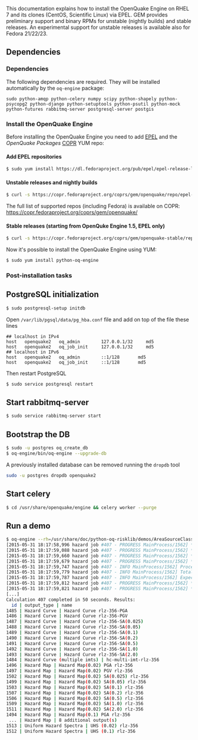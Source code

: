 This documentation explains how to install the OpenQuake Engine on RHEL 7 and its clones (CentOS, Scientific Linux) via EPEL. GEM provides preliminary support and binary RPMs for unstable (nightly builds) and stable releases. An experimental support for unstable releases is available also for Fedora 21/22/23.

## Dependencies

### Dependencies

The following dependencies are required. They will be installed automatically by the `oq-engine` package:

```
sudo python-amqp python-celery numpy scipy python-shapely python-psycopg2 python-django python-setuptools python-psutil python-mock python-futures rabbitmq-server postgresql-server postgis
```


### Install the OpenQuake Engine

Before installing the OpenQuake Engine you need to add [EPEL](https://fedoraproject.org/wiki/EPEL) and the _OpenQuake Packages_ [COPR](https://copr.fedoraproject.org/coprs/gem/openquake/) YUM repo:

#### Add EPEL repositories

```bash
$ sudo yum install https://dl.fedoraproject.org/pub/epel/epel-release-latest-7.noarch.rpm
```

#### Unstable releases and nightly builds

```bash
$ curl -s https://copr.fedoraproject.org/coprs/gem/openquake/repo/epel-7/gem-openquake-epel-7.repo | sudo tee /etc/yum.repos.d/gem-openquake-epel-7.repo
```

The full list of supported repos (including Fedora) is available on COPR: https://copr.fedoraproject.org/coprs/gem/openquake/

#### Stable releases (starting from OpenQuke Engine 1.5, EPEL only)


```bash
$ curl -s https://copr.fedoraproject.org/coprs/gem/openquake-stable/repo/epel-7/gem-openquake-stable-epel-7.repo | sudo tee /etc/yum.repos.d/gem-openquake-stable-epel-7.repo
```

Now it's possible to install the OpenQuake Engine using YUM:

```bash
$ sudo yum install python-oq-engine
```

### Post-installation tasks

## PostgreSQL initialization
```bash
$ sudo postgresql-setup initdb
```

Open `/var/lib/pgsql/data/pg_hba.conf` file and add on top of the file these lines
```
## localhost in IPv4
host   openquake2   oq_admin        127.0.0.1/32     md5
host   openquake2   oq_job_init     127.0.0.1/32     md5
## localhost in IPv6
host   openquake2   oq_admin        ::1/128       md5
host   openquake2   oq_job_init     ::1/128       md5
```
Then restart PostgreSQL
```bash
$ sudo service postgresql restart
```

## Start rabbitmq-server
```bash
$ sudo service rabbitmq-server start
```


## Bootstrap the DB
```bash
$ sudo -u postgres oq_create_db
$ oq-engine/bin/oq-engine --upgrade-db
```
A previously installed database can be removed running the `dropdb` tool
```bash
sudo -u postgres dropdb openquake2
```

## Start celery
```bash
$ cd /usr/share/openquake/engine && celery worker --purge
```

## Run a demo
```bash
$ oq-engine --rh=/usr/share/doc/python-oq-risklib/demos/AreaSourceClassicalPSHA/job.ini
[2015-05-31 18:17:58,996 hazard job #407 - PROGRESS MainProcess/1562] **  pre_executing (hazard)
[2015-05-31 18:17:59,088 hazard job #407 - PROGRESS MainProcess/1562] **  initializing sites
[2015-05-31 18:17:59,660 hazard job #407 - PROGRESS MainProcess/1562] **  initializing site collection
[2015-05-31 18:17:59,679 hazard job #407 - PROGRESS MainProcess/1562] **  initializing sources
[2015-05-31 18:17:59,747 hazard job #407 - INFO MainProcess/1562] Processed <TrtModel #0 Active Shallow Crust, 205 source(s), 1640 rupture(s)>
[2015-05-31 18:17:59,779 hazard job #407 - INFO MainProcess/1562] Total weight of the sources=41.0
[2015-05-31 18:17:59,787 hazard job #407 - INFO MainProcess/1562] Expected output size=416064.0
[2015-05-31 18:17:59,812 hazard job #407 - PROGRESS MainProcess/1562] **  executing (hazard)
[2015-05-31 18:17:59,821 hazard job #407 - PROGRESS MainProcess/1562] **  Submitting task compute_hazard_curves #1
[...]
Calculation 407 completed in 50 seconds. Results:
  id | output_type | name
1485 | Hazard Curve | Hazard Curve rlz-356-PGA
1486 | Hazard Curve | Hazard Curve rlz-356-PGV
1487 | Hazard Curve | Hazard Curve rlz-356-SA(0.025)
1488 | Hazard Curve | Hazard Curve rlz-356-SA(0.05)
1489 | Hazard Curve | Hazard Curve rlz-356-SA(0.1)
1490 | Hazard Curve | Hazard Curve rlz-356-SA(0.2)
1491 | Hazard Curve | Hazard Curve rlz-356-SA(0.5)
1492 | Hazard Curve | Hazard Curve rlz-356-SA(1.0)
1493 | Hazard Curve | Hazard Curve rlz-356-SA(2.0)
1484 | Hazard Curve (multiple imts) | hc-multi-imt-rlz-356
1496 | Hazard Map | Hazard Map(0.02) PGA rlz-356
1497 | Hazard Map | Hazard Map(0.02) PGV rlz-356
1502 | Hazard Map | Hazard Map(0.02) SA(0.025) rlz-356
1499 | Hazard Map | Hazard Map(0.02) SA(0.05) rlz-356
1503 | Hazard Map | Hazard Map(0.02) SA(0.1) rlz-356
1507 | Hazard Map | Hazard Map(0.02) SA(0.2) rlz-356
1506 | Hazard Map | Hazard Map(0.02) SA(0.5) rlz-356
1509 | Hazard Map | Hazard Map(0.02) SA(1.0) rlz-356
1511 | Hazard Map | Hazard Map(0.02) SA(2.0) rlz-356
1494 | Hazard Map | Hazard Map(0.1) PGA rlz-356
 ... | Hazard Map | 8 additional output(s)
1513 | Uniform Hazard Spectra | UHS (0.02) rlz-356
1512 | Uniform Hazard Spectra | UHS (0.1) rlz-356
```
